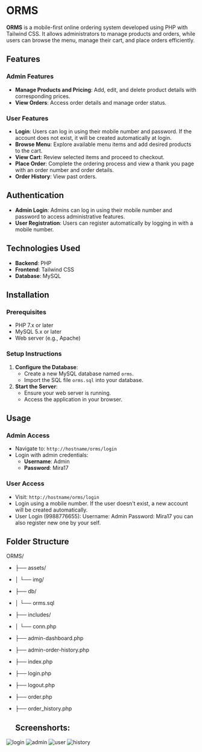 # ORMS

**ORMS** is a mobile-first online ordering system developed using PHP with Tailwind CSS. It allows administrators to manage products and orders, while users can browse the menu, manage their cart, and place orders efficiently.

## Features

### Admin Features
- **Manage Products and Pricing**: Add, edit, and delete product details with corresponding prices.
- **View Orders**: Access order details and manage order status.

### User Features
- **Login**: Users can log in using their mobile number and password. If the account does not exist, it will be created automatically at login.
- **Browse Menu**: Explore available menu items and add desired products to the cart.
- **View Cart**: Review selected items and proceed to checkout.
- **Place Order**: Complete the ordering process and view a thank you page with an order number and order details.
- **Order History**: View past orders.

## Authentication

- **Admin Login**: Admins can log in using their mobile number and password to access administrative features.
- **User Registration**: Users can register automatically by logging in with a mobile number.

## Technologies Used

- **Backend**: PHP
- **Frontend**: Tailwind CSS
- **Database**: MySQL

## Installation

### Prerequisites
- PHP 7.x or later
- MySQL 5.x or later
- Web server (e.g., Apache)

### Setup Instructions
1. **Configure the Database**:
   - Create a new MySQL database named `orms`.
   - Import the SQL file `orms.sql` into your database.
2. **Start the Server**:
   - Ensure your web server is running.
   - Access the application in your browser.

## Usage

### Admin Access
- Navigate to: `http://hostname/orms/login`
- Login with admin credentials:
  - **Username**: Admin
  - **Password**: Mira17

### User Access
- Visit: `http://hostname/orms/login`
- Login using a mobile number. If the user doesn't exist, a new account will be created automatically.
- User Login (9988776655): Username: Admin Password: Mira17 you can also register new one by your self.

## Folder Structure

ORMS/
- ├── assets/
- │ └── img/
- ├── db/
- │ └── orms.sql
- ├── includes/
- │ └── conn.php
- ├── admin-dashboard.php
- ├── admin-order-history.php
- ├── index.php
- ├── login.php
- ├── logout.php
- ├── order.php
- ├── order_history.php

  ## Screenshorts:

![login](https://github.com/user-attachments/assets/88e3cf57-05e2-4700-9771-ca6b0956bdc8)
![admin](https://github.com/user-attachments/assets/da0688b9-e589-45fa-820f-359608d84de4)
![user](https://github.com/user-attachments/assets/6ee8a7df-f5b0-4ea7-b4b0-c5c94d01bc9b)
![history](https://github.com/user-attachments/assets/22716c6c-d8b4-49cc-9bb4-7e65c8de8e0f)




  
